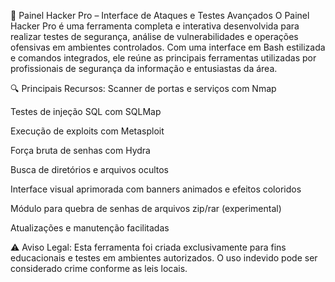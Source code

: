 🧠 Painel Hacker Pro – Interface de Ataques e Testes Avançados
O Painel Hacker Pro é uma ferramenta completa e interativa desenvolvida para realizar testes de segurança, análise de vulnerabilidades e operações ofensivas em ambientes controlados. Com uma interface em Bash estilizada e comandos integrados, ele reúne as principais ferramentas utilizadas por profissionais de segurança da informação e entusiastas da área.

🔍 Principais Recursos:
Scanner de portas e serviços com Nmap

Testes de injeção SQL com SQLMap

Execução de exploits com Metasploit

Força bruta de senhas com Hydra

Busca de diretórios e arquivos ocultos

Interface visual aprimorada com banners animados e efeitos coloridos

Módulo para quebra de senhas de arquivos zip/rar (experimental)

Atualizações e manutenção facilitadas

⚠️ Aviso Legal:
Esta ferramenta foi criada exclusivamente para fins educacionais e testes em ambientes autorizados. O uso indevido pode ser considerado crime conforme as leis locais.
